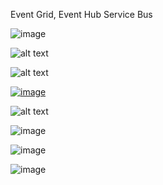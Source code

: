 Event Grid, Event Hub Service Bus

![image](https://user-images.githubusercontent.com/43515480/228795820-53888a8d-e0dd-478d-b7c0-51c8f3f0eb28.png)

![alt text](https://www.serverless360.com/wp-content/uploads/2018/08/Messaging-Type.png)

![alt text](https://pbs.twimg.com/media/EX5BVDcXsAArNYn?format=png&name=large)

[![image](https://user-images.githubusercontent.com/43515480/228789483-9fe1ebb4-972f-47a3-9daf-835ed63e3763.png)](https://pbs.twimg.com/media/EX5BmBKXQAE-K8Y?format=png&name=large)

![alt text](https://pbs.twimg.com/media/EX5BoAiXgAAZSdr?format=png&name=large)

![image](https://user-images.githubusercontent.com/43515480/228832756-349fa3c8-5632-49a3-bfc9-b39b583538d6.png)

![image](https://user-images.githubusercontent.com/43515480/228832500-fe844729-4f10-4551-b61c-0a254a5ac6e2.png)

![image](https://user-images.githubusercontent.com/43515480/228832855-a16d9b10-2c67-4f6f-9e19-7529faa72b2b.png)
